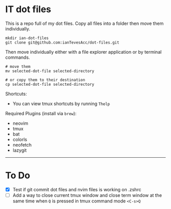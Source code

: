# IT dot files
This is a repo full of my dot files. Copy all files into a folder then move them individually.

```terminal
mkdir ian-dot-files
git clone git@github.com:ianTevesAcc/dot-files.git
```

Then move individually either with a file explorer application or by terminal commands.

```terminal
# move them
mv selected-dot-file selected-directory

# or copy them to their destination
cp selected-dot-file selected-directory
```
Shortcuts:
- You can view tmux shortcuts by running `Thelp`

Required Plugins (install via `brew`):
- neovim
- tmux
- bat
- colorls
- neofetch
- lazygit

---

# To Do
- [x] Test if git commit dot files and nvim files is working on .zshrc
- [ ] Add a way to close current tmux window and close term window at the same time when `Q` is pressed in tmux command mode `<C-s>Q`
